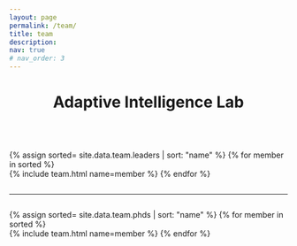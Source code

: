 ```yaml
---
layout: page
permalink: /team/
title: team
description: 
nav: true
# nav_order: 3
---
```

<header class="post-header">
    <h1 class="post-title">Adaptive Intelligence Lab </h1>
</header>

<div class="projects column">

  {% assign sorted= site.data.team.leaders | sort: "name" %}
  {% for member in sorted %}    
    {% include team.html name=member %}
  {% endfor %}

</div>

---

<div class="projects column">

  {% assign sorted= site.data.team.phds | sort: "name" %}
  {% for member in sorted %}        
    {% include team.html name=member %}
  {% endfor %}

</div>
